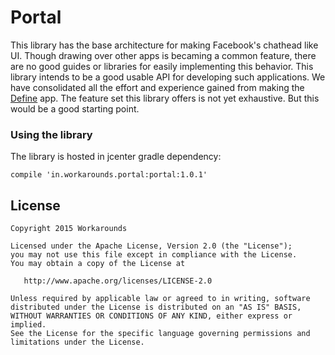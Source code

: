 # Portal
This library has the base architecture for making Facebook's chathead like UI. Though drawing over other apps is becaming a common feature, there are no good guides or libraries for easily implementing this behavior. This library intends to be a good usable API for developing such applications. We have consolidated all the effort and experience gained from making the [Define](https://play.google.com/store/apps/details?id=in.workarounds.define) app. The feature set this library offers is not yet exhaustive. But this would be a good starting point.

### Using the library
The library is hosted in jcenter
gradle dependency:
```
compile 'in.workarounds.portal:portal:1.0.1'
```
License
-------

    Copyright 2015 Workarounds

    Licensed under the Apache License, Version 2.0 (the "License");
    you may not use this file except in compliance with the License.
    You may obtain a copy of the License at

       http://www.apache.org/licenses/LICENSE-2.0

    Unless required by applicable law or agreed to in writing, software
    distributed under the License is distributed on an "AS IS" BASIS,
    WITHOUT WARRANTIES OR CONDITIONS OF ANY KIND, either express or implied.
    See the License for the specific language governing permissions and
    limitations under the License.


